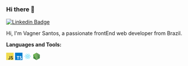 ### Hi there 👋

[![Linkedin Badge](https://img.shields.io/badge/-Vagner%20Santos-6633cc?style=flat-square&logo=Linkedin&logoColor=white&link=https://www.linkedin.com/in/vagner-santos-ba7663147/)](https://www.linkedin.com/in/vagner-santos-ba7663147/)

Hi, I'm Vagner Santos, a passionate frontEnd web developer from Brazil.

**Languages and Tools:**  

<code><img height="20" src="https://raw.githubusercontent.com/github/explore/80688e429a7d4ef2fca1e82350fe8e3517d3494d/topics/javascript/javascript.png"></code>
<code><img height="20" src="https://raw.githubusercontent.com/github/explore/80688e429a7d4ef2fca1e82350fe8e3517d3494d/topics/typescript/typescript.png"></code>
<code><img height="20" src="https://raw.githubusercontent.com/github/explore/80688e429a7d4ef2fca1e82350fe8e3517d3494d/topics/react/react.png"></code>
<code><img height="20" src="https://raw.githubusercontent.com/github/explore/80688e429a7d4ef2fca1e82350fe8e3517d3494d/topics/nodejs/nodejs.png"></code> 
